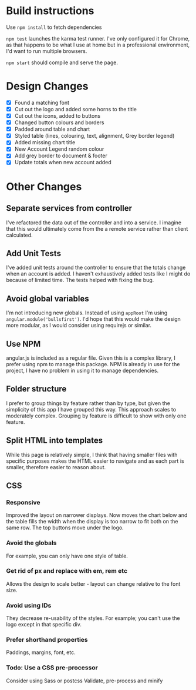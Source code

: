 # Build instructions

Use `npm install` to fetch dependencies

`npm test` launches the karma test runner. I've only configured it for Chrome, as that happens to be what I use at home 
but in a professional environment, I'd want to run multiple browsers. 

`npm start` should compile and serve the page. 

# Design Changes
- [x] Found a matching font 
- [x] Cut out the logo and added some horns to the title
- [x] Cut out the icons, added to buttons
- [x] Changed button colours and borders
- [x] Padded around table and chart
- [x] Styled table (lines, colouring, text, alignment, Grey border legend)
- [x] Added missing chart title
- [x] New Account Legend random colour
- [x] Add grey border to document & footer
- [x] Update totals when new account added

# Other Changes
## Separate services from controller
I've refactored the data out of the controller and into a service. I imagine that this would ultimately come from the a
remote service rather than client calculated. 

## Add Unit Tests
I've added unit tests around the controller to ensure that the totals change when an account is added. 
I haven't exhaustively added tests like I might do because of limited time. 
The tests helped with fixing the bug.

## Avoid global variables
I'm not introducing new globals. Instead of using `appRoot` I'm using `angular.module('bullsfirst')`. I'd hope that this 
would make the design more modular, as I would consider using requirejs or similar. 

## Use NPM
angular.js is included as a regular file. Given this is a complex library, I prefer using npm to manage this package. 
NPM is already in use for the project, I have no problem in using it to manage dependencies. 

## Folder structure
I prefer to group things by feature rather than by type, but given the simplicity of this app I have grouped this way. 
This approach scales to moderately complex. Grouping by feature is difficult to show with only one feature. 

## Split HTML into templates
While this page is relatively simple, I think that having smaller files with specific purposes makes the HTML easier to navigate and as each part is smaller, therefore easier to reason about.

## CSS
### Responsive
Improved the layout on narrower displays. Now moves the chart below and the table fills the width when the display is
too narrow to fit both on the same row. The top buttons move under the logo. 

### Avoid the globals
For example, you can only have one style of table. 

### Get rid of px and replace with em, rem etc 
Allows the design to scale better - layout can change relative to the font size.

### Avoid using IDs
They decrease re-usability of the styles. For example; you can't use the logo except in that specific div.

### Prefer shorthand properties
Paddings, margins, font, etc.

### Todo: Use a CSS pre-processor
Consider using Sass or postcss
Validate, pre-process and minify

